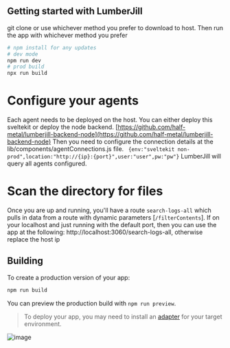 


## Getting started with LumberJill

git clone or use whichever method you prefer to download to host. Then run the app with whichever method you prefer 

```bash
# npm install for any updates
# dev mode
npm run dev
# prod build
npx run build

```

# Configure your agents
Each agent needs to be deployed on the host. You can either deploy this sveltekit or deploy the node backend.
[https://github.com/half-metal/lumberjill-backend-node](https://github.com/half-metal/lumberjill-backend-node)
Then you need to configure the connection details at the lib/components/agentConnections.js file.
 ``` {env:"sveltekit non-prod",location:"http://{ip}:{port}",user:"user",pw:"pw"}```
 LumberJill will query all agents configured.

# Scan the directory for files
Once you are up and running, you'll have a route ```search-logs-all``` which pulls in data from a route with dynamic parameters [`/filterContents`]. If on your localhost and just running with the default port, then you can use the app at the following:
http://localhost:3060/search-logs-all, otherwise replace the host ip




## Building

To create a production version of your app:

```bash
npm run build
```

You can preview the production build with `npm run preview`.

> To deploy your app, you may need to install an [adapter](https://kit.svelte.dev/docs/adapters) for your target environment.

![image](https://user-images.githubusercontent.com/58837299/168538663-eeaf6d0b-ac52-4702-829f-e357cccd71be.png)
